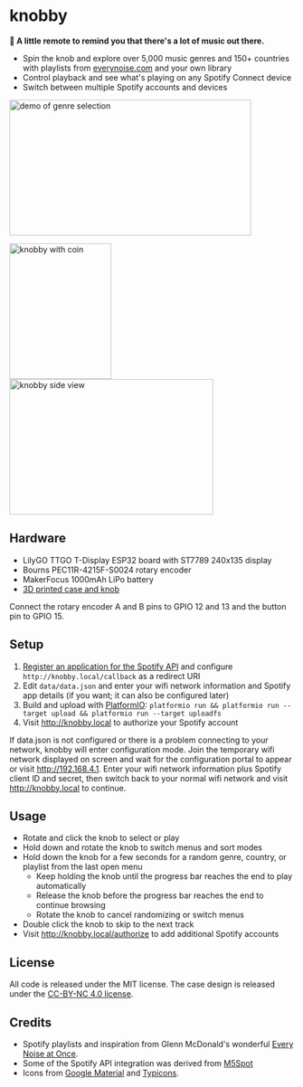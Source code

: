 # knobby
**🎵 A little remote to remind you that there's a lot of music out there.**

* Spin the knob and explore over 5,000 music genres and 150+ countries with playlists from [everynoise.com](http://everynoise.com) and your own library
* Control playback and see what's playing on any Spotify Connect device
* Switch between multiple Spotify accounts and devices

<img src="photos/demo.gif?raw=true" width="427" height="240" alt="demo of genre selection">

<a href="photos/knobby3.jpg?raw=true"><img src="photos/thumb.knobby3.jpg?raw=true" width="180" height="240" alt="knobby with coin"></a>
<a href="photos/knobby2.jpg?raw=true"><img src="photos/thumb.knobby2.jpg?raw=true" width="360" height="240" alt="knobby side view"></a>

## Hardware

* LilyGO TTGO T-Display ESP32 board with ST7789 240x135 display
* Bourns PEC11R-4215F-S0024 rotary encoder
* MakerFocus 1000mAh LiPo battery
* [3D printed case and knob](/case)

Connect the rotary encoder A and B pins to GPIO 12 and 13 and the button pin to GPIO 15.

## Setup

1. [Register an application for the Spotify API](https://developer.spotify.com/dashboard/) and configure `http://knobby.local/callback` as a redirect URI
2. Edit `data/data.json` and enter your wifi network information and Spotify app details (if you want; it can also be configured later)
3. Build and upload with [PlatformIO](https://platformio.org/): `platformio run && platformio run --target upload && platformio run --target uploadfs`
4. Visit http://knobby.local to authorize your Spotify account

If data.json is not configured or there is a problem connecting to your network, knobby will enter configuration mode. Join the temporary wifi network displayed on screen and wait for the configuration portal to appear or visit http://192.168.4.1. Enter your wifi network information plus Spotify client ID and secret, then switch back to your normal wifi network and visit http://knobby.local to continue.

## Usage

* Rotate and click the knob to select or play
* Hold down and rotate the knob to switch menus and sort modes
* Hold down the knob for a few seconds for a random genre, country, or playlist from the last open menu
  - Keep holding the knob until the progress bar reaches the end to play automatically
  - Release the knob before the progress bar reaches the end to continue browsing
  - Rotate the knob to cancel randomizing or switch menus
* Double click the knob to skip to the next track
* Visit http://knobby.local/authorize to add additional Spotify accounts

## License

All code is released under the MIT license. The case design is released under the [CC-BY-NC 4.0 license](https://creativecommons.org/licenses/by-nc/4.0/).

## Credits

* Spotify playlists and inspiration from Glenn McDonald's wonderful [Every Noise at Once](http://everynoise.com).
* Some of the Spotify API integration was derived from [M5Spot](https://github.com/CosmicMac/M5Spot)
* Icons from [Google Material](https://material.io/resources/icons/) and [Typicons](https://www.s-ings.com/typicons/).

